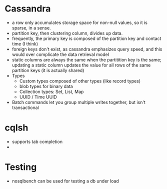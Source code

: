 
# Cassandra
- a row only accumulates storage space for non-null values, so it is sparse, in a sense.
- partition key, then clustering column, divides up data.
- frequently, the primary key is composed of the partition key and contact time (I think)
- foreign keys don't exist, as cassandra emphasizes query speed, and this would over complicate the data retrieval model
- static columns are always the same when the partitition key is the same; updating a static column updates the value for all rows of the same partition keys (it is actually shared)
- Types
  - Custom types composed of other types (like record types)
  - blob types for binary data
  - Collection types: Set, List, Map
  - UUID / Time UUID
- Batch commands let you group multiple writes together, but isn't transactional

# cqlsh
- supports tab completion
- 

# Testing
- nosqlbench can be used for testing a db under load
